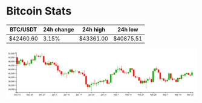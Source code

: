 # Bitcoin Stats

BTC/USDT|24h change|24h high|24h low|
|---|---|---|---|
|$42460.60|3.15%|$43361.00|$40875.51|

<img src="./chart.svg">
